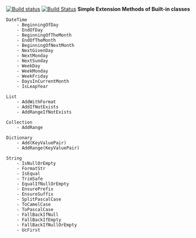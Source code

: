 
[![Build status](https://ci.appveyor.com/api/projects/status/qq9fkk5wrrhyl79o?svg=true)](https://ci.appveyor.com/project/xatzipe/xtzp-extensions)
[![Build Status](https://dev.azure.com/xatzipe/Xtzp.Extensions/_apis/build/status/xatzipe.Xtzp.Extensions?branchName=master)](https://dev.azure.com/xatzipe/Xtzp.Extensions/_build/latest?definitionId=7&branchName=master)
**Simple Extension Methods of Built-in classes**
    
    DateTime
        - BeginningOfDay
        - EndOfDay
        - BeginningOfTheMonth
        - EndOfTheMonth
        - BeginningOfNextMonth
        - NextGivenDay
        - NextMonday
        - NextSunday
        - WeekDay
        - WeekMonday
        - WeekFriday
        - DaysInCurrentMonth
        - IsLeapYear
        
    List
        - AddWithFormat
        - AddIfNotExists
        - AddRangeIfNotExists
        
    Collection
        - AddRange
    
    Dictionary
        - Add(KeyValuePair)
        - AddRange(KeyValuePair)
    
    String
        - IsNullOrEmpty
        - FormatStr
        - IsEqual
        - TrimSafe
        - EqualIfNullOrEmpty
        - EnsurePrefix
        - EnsureSuffix
        - SplitPascalCase
        - ToCamelCase
        - ToPascalCase
        - FallBackIfNull
        - FallBackIfEmpty
        - FallBackIfNullOrEmpty
        - UcFirst
    
     